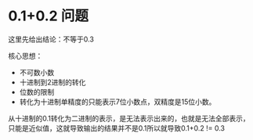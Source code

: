 # 0.1+0.2 问题
这里先给出结论：不等于0.3

核心思想：

- 不可数小数
- 十进制到2进制的转化
- 位数的限制
- 转化为十进制单精度的只能表示7位小数点，双精度是15位小数。

从十进制的0.1转化为二进制的表示，是无法表示出来的，也就是无法全部表示，只能是近似值，这就导致输出的结果并不是0.1所以就导致0.1+0.2 != 0.3
